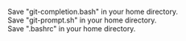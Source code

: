 Save "git-completion.bash" in your home directory.<br>
Save "git-prompt.sh" in your home directory. </br>
Save ".bashrc" in your home directory.</br>
